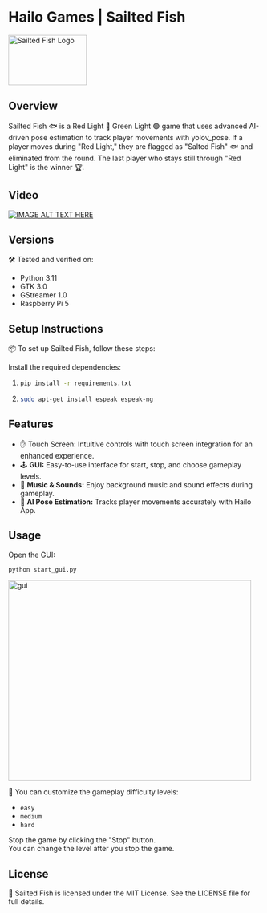 # Hailo Games | Sailted Fish

<img src="https://i.ibb.co/tp3vCYK/image.png" alt="Sailted Fish Logo" width="156" height="100">


## Overview

Sailted Fish 🐟 is a Red Light 🔴 Green Light 🟢 game that uses advanced AI-driven pose estimation to track player movements with yolov_pose. If a player moves during "Red Light," they are flagged as "Salted Fish" 🐟 and eliminated from the round. The last player who stays still through "Red Light" is the winner 🏆.

## Video

[![IMAGE ALT TEXT HERE](https://img.youtube.com/vi/TxlH3vfFT-g/hqdefault.jpg)](https://youtube.com/shorts/TxlH3vfFT-g?si=21905bCQhv52vQm4)

## Versions

🛠️ Tested and verified on:

- Python 3.11
- GTK 3.0
- GStreamer 1.0
- Raspberry Pi 5

## Setup Instructions

📦 To set up Sailted Fish, follow these steps:

Install the required dependencies:

1.
   ```bash
   pip install -r requirements.txt
   ```
2.
   ```bash
   sudo apt-get install espeak espeak-ng
   ```


## Features

- ✋ Touch Screen: Intuitive controls with touch screen integration for an enhanced experience.
- 🕹️ **GUI:** Easy-to-use interface for start, stop, and choose gameplay levels.
- 🎵 **Music & Sounds:** Enjoy background music and sound effects during gameplay.
- 🧐 **AI Pose Estimation:** Tracks player movements accurately with Hailo App.

## Usage

Open the GUI:

```bash
python start_gui.py
```
<img src="https://i.ibb.co/qRGj2Wt/saited-fish-gui.jpg" alt="gui" width="484" height="400">

🚀 You can customize the gameplay difficulty levels:

- `easy`
- `medium`
- `hard`

Stop the game by clicking the "Stop" button.\
You can change the level after you stop the game.

## License

📜 Sailted Fish is licensed under the MIT License. See the LICENSE file for full details.

